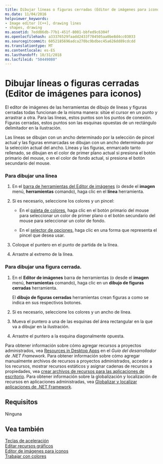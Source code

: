 ```yaml
---
title: Dibujar líneas o figuras cerradas (Editor de imágenes para iconos)
ms.date: 11/04/2016
helpviewer_keywords:
- Image editor [C++], drawing lines
- shapes, drawing
ms.assetid: 7edd86db-77b1-451f-8001-bbfed9c6304f
ms.openlocfilehash: a33376529faadd2433f704505aa0be8d4cc03033
ms.sourcegitcommit: 6052185696adca270bc9bdbec45a626dd89cdcdd
ms.translationtype: MT
ms.contentlocale: es-ES
ms.lasthandoff: 10/31/2018
ms.locfileid: "50449080"
---
```

# <a name="drawing-lines-or-closed-figures-image-editor-for-icons"></a>Dibujar líneas o figuras cerradas (Editor de imágenes para iconos)

El editor de imágenes de las herramientas de dibujo de líneas y figuras cerradas todas funcionan de la misma manera: sitúe el cursor en un punto y arrastrar a otra. Para las líneas, estos puntos son los puntos de conexión. Figuras cerradas, estos puntos son las esquinas opuestas de un rectángulo delimitador en la ilustración.

Las líneas se dibujan con un ancho determinado por la selección de pincel actual y las figuras enmarcadas se dibujan con un ancho determinado por la selección actual del ancho. Líneas y las figuras, enmarcado tanto rellenado, se dibujan en el color de primer plano actual si presiona el botón primario del mouse, o en el color de fondo actual, si presiona el botón secundario del mouse.

### <a name="to-draw-a-line"></a>Para dibujar una línea

1. En el [barra de herramientas del Editor de imágenes](../windows/toolbar-image-editor-for-icons.md) (o desde el **imagen** menú, **herramientas** comando), haga clic en el **línea** herramienta.

2. Si es necesario, seleccione los colores y un pincel:

   - En el [paleta de colores](../windows/colors-window-image-editor-for-icons.md), haga clic en el botón primario del mouse para seleccionar un color de primer plano o el botón secundario del mouse para seleccionar un color de fondo.

   - En el [selector de opciones](../windows/toolbar-image-editor-for-icons.md), haga clic en una forma que representa el pincel que desea usar.

3. Coloque el puntero en el punto de partida de la línea.

4. Arrastre al extremo de la línea.

### <a name="to-draw-a-closed-figure"></a>Para dibujar una figura cerrada.

1. En el **Editor de imágenes** barra de herramientas (o desde el **imagen** menú, **herramientas** comando), haga clic en un **dibujo de figuras cerradas** herramienta.

   El **dibujo de figuras cerradas** herramientas crean figuras a como se indica en sus respectivos botones.

2. Si es necesario, seleccione los colores y un ancho de línea.

3. Mueva el puntero a una de las esquinas del área rectangular en la que va a dibujar en la ilustración.

4. Arrastre el puntero a la esquina diagonalmente opuesta.

Para obtener información sobre cómo agregar recursos a proyectos administrados, vea [Resources in Desktop Apps](/dotnet/framework/resources/index) en el *Guía del desarrollador de .NET Framework*. Para obtener información sobre cómo agregar manualmente archivos de recursos a proyectos administrados, acceder a los recursos, mostrar recursos estáticos y asignar cadenas de recursos a propiedades, vea [crear archivos de recursos para las aplicaciones de escritorio](/dotnet/framework/resources/creating-resource-files-for-desktop-apps). Para obtener información sobre la globalización y localización de recursos en aplicaciones administradas, vea [Globalizar y localizar aplicaciones de .NET Framework](/dotnet/standard/globalization-localization/index).

## <a name="requirements"></a>Requisitos

Ninguna

## <a name="see-also"></a>Vea también

[Teclas de aceleración](../windows/accelerator-keys-image-editor-for-icons.md)<br/>
[Editar recursos gráficos](../windows/editing-graphical-resources-image-editor-for-icons.md)<br/>
[Editor de imágenes para iconos](../windows/image-editor-for-icons.md)<br/>
[Trabajar con colores](../windows/working-with-color-image-editor-for-icons.md)